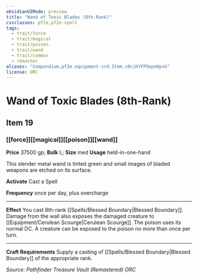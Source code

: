 ```yaml
---
obsidianUIMode: preview
title: "Wand of Toxic Blades (8th-Rank)"
cssclasses: pf2e,pf2e-spell
tags:
  - trait/force
  - trait/magical
  - trait/poison
  - trait/wand
  - trait/common
  - remaster
aliases: "Compendium.pf2e.equipment-srd.Item.s9ciKYFPOepnHpxG"
license: ORC
---
```

# Wand of Toxic Blades (8th-Rank)
## Item 19
### [[force]][[magical]][[poison]][[wand]]


**Price** 37500 gp; 
**Bulk** L; **Size** med
**Usage** held-in-one-hand

This slender metal wand is tinted green and small images of bladed weapons are etched on its surface.

**Activate** Cast a Spell

**Frequency** once per day, plus overcharge

* * *

**Effect** You cast 8th-rank [[Spells/Blessed Boundary|Blessed Boundary]]. Damage from the wall also exposes the damaged creature to [[Equipment/Cerulean Scourge|Cerulean Scourge]]. The poison uses its normal DC. A creature can be exposed to the poison no more than once per turn.

* * *

**Craft Requirements** Supply a casting of [[Spells/Blessed Boundary|Blessed Boundary]] of the appropriate rank.

*Source: Pathfinder Treasure Vault (Remastered)*
*ORC*